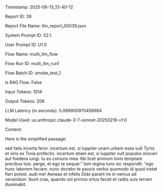 Timestamp: 2025-06-13_13-40-12

Report ID: 39

Report File Name: llm_report_00039.json

System Prompt ID: S2.1

User Prompt ID: U1.0

Flow Name: multi_llm_flow

Flow Run ID: multi_llm_run1

Flow Batch ID: smoke_test_1

Is RAG Flow: False

Input Tokens: 1014

Output Tokens: 206

LLM Latency (in seconds): 5.089900970458984

Model Used: us.anthropic.claude-3-7-sonnet-20250219-v1:0

Content:

Here is the simplified passage:

sed fatis incerta feror. incertum est, si Iuppiter unam urbem esse vult Tyriis et viris ex Troia profectis. incertum etiam est, si Iuppiter vult populos misceri aut foedera iungi. tu es coniunx mea. tibi licet animum Iovis temptare precibus tuis. perge, et ego te sequar." tum regina Iuno sic respondit: "ego hunc laborem faciam. nunc docebo te paucis verbis quomodo id quod instat fieri potest. audi me! Aeneas et infelix Dido parant ire in nemus ad venandum. ibunt cras, quando sol primos ortus faciet et radiis suis terram illuminabit.
